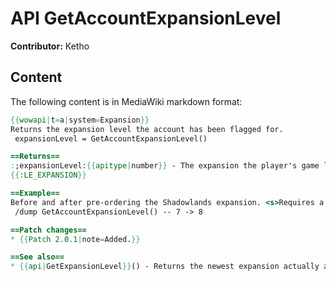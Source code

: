 # API GetAccountExpansionLevel

**Contributor:** Ketho

## Content

The following content is in MediaWiki markdown format:

```mediawiki
{{wowapi|t=a|system=Expansion}}
Returns the expansion level the account has been flagged for.
 expansionLevel = GetAccountExpansionLevel()

==Returns==
:;expansionLevel:{{apitype|number}} - The expansion the player's game license has been flagged for.
{{:LE_EXPANSION}}

==Example==
Before and after pre-ordering the Shadowlands expansion. <s>Requires a client restart to update, if still in-game.</s> No longer requires a client restart to update, if in-game.
 /dump GetAccountExpansionLevel() -- 7 -> 8

==Patch changes==
* {{Patch 2.0.1|note=Added.}}

==See also==
* {{api|GetExpansionLevel}}() - Returns the newest expansion actually available to the player.
```